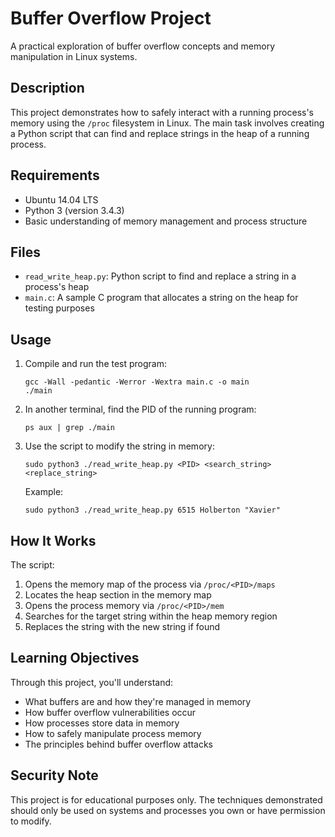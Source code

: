 # Buffer Overflow Project

A practical exploration of buffer overflow concepts and memory manipulation in Linux systems.

## Description

This project demonstrates how to safely interact with a running process's memory using the `/proc` filesystem in Linux. The main task involves creating a Python script that can find and replace strings in the heap of a running process.

## Requirements

- Ubuntu 14.04 LTS
- Python 3 (version 3.4.3)
- Basic understanding of memory management and process structure

## Files

- `read_write_heap.py`: Python script to find and replace a string in a process's heap
- `main.c`: A sample C program that allocates a string on the heap for testing purposes

## Usage

1. Compile and run the test program:
   ```
   gcc -Wall -pedantic -Werror -Wextra main.c -o main
   ./main
   ```

2. In another terminal, find the PID of the running program:
   ```
   ps aux | grep ./main
   ```

3. Use the script to modify the string in memory:
   ```
   sudo python3 ./read_write_heap.py <PID> <search_string> <replace_string>
   ```
   Example:
   ```
   sudo python3 ./read_write_heap.py 6515 Holberton "Xavier"
   ```

## How It Works

The script:
1. Opens the memory map of the process via `/proc/<PID>/maps`
2. Locates the heap section in the memory map
3. Opens the process memory via `/proc/<PID>/mem`
4. Searches for the target string within the heap memory region
5. Replaces the string with the new string if found

## Learning Objectives

Through this project, you'll understand:
- What buffers are and how they're managed in memory
- How buffer overflow vulnerabilities occur
- How processes store data in memory
- How to safely manipulate process memory
- The principles behind buffer overflow attacks

## Security Note

This project is for educational purposes only. The techniques demonstrated should only be used on systems and processes you own or have permission to modify.